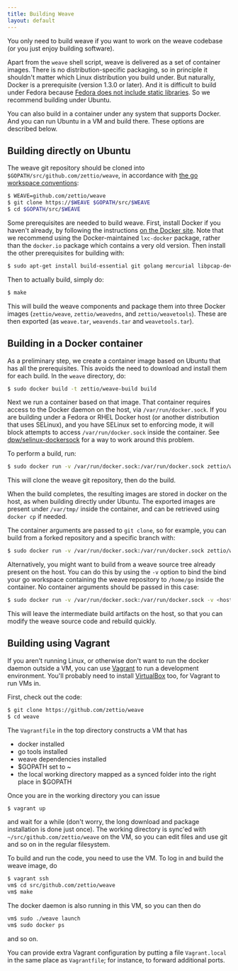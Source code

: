 ```yaml
---
title: Building Weave
layout: default
---
```


You only need to build weave if you want to work on the weave codebase
(or you just enjoy building software).

Apart from the `weave` shell script, weave is delivered as a set of
container images.  There is no distribution-specific packaging, so in
principle it shouldn't matter which Linux distribution you build
under.  But naturally, Docker is a prerequisite (version 1.3.0 or
later).  And it is difficult to build under Fedora because [Fedora
does not include static
libraries](http://fedoraproject.org/wiki/Packaging:Guidelines#Packaging_Static_Libraries).
So we recommend building under Ubuntu.

You can also build in a container under any system that supports
Docker.  And you can run Ubuntu in a VM and build there.  These
options are described below.

## Building directly on Ubuntu

The weave git repository should be cloned into
`$GOPATH/src/github.com/zettio/weave`, in accordance with [the go
workspace conventions](https://golang.org/doc/code.html#Workspaces):

```bash
$ WEAVE=github.com/zettio/weave
$ git clone https://$WEAVE $GOPATH/src/$WEAVE
$ cd $GOPATH/src/$WEAVE
```

Some prerequisites are needed to build weave.  First, install Docker
if you haven't already, by following the instructions [on the Docker
site](https://docs.docker.com/installation/ubuntulinux/).  Note that
we recommend using the Docker-maintained `lxc-docker` package, rather
than the `docker.io` package which contains a very old version.  Then
install the other prerequisites for building with:

```bash
$ sudo apt-get install build-essential git golang mercurial libpcap-dev
```

Then to actually build, simply do:

```bash
$ make
```

This will build the weave components and package them into three
Docker images (`zettio/weave`, `zettio/weavedns`, and
`zettio/weavetools`).  These are then exported (as
`weave.tar`, `weavends.tar` and `weavetools.tar`).

## Building in a Docker container

As a preliminary step, we create a container image based on Ubuntu
that has all the prerequisites.  This avoids the need to download and
install them for each build.  In the `weave` directory, do:

```bash
$ sudo docker build -t zettio/weave-build build
```

Next we run a container based on that image. That container requires
access to the Docker daemon on the host, via
`/var/run/docker.sock`. If you are building under a Fedora or RHEL
Docker host (or another distribution that uses SELinux), and you have
SELinux set to enforcing mode, it will block attempts to access
`/var/run/docker.sock` inside the container.  See
[dpw/selinux-dockersock](https://github.com/dpw/selinux-dockersock)
for a way to work around this problem.

To perform a build, run:

```bash
$ sudo docker run -v /var/run/docker.sock:/var/run/docker.sock zettio/weave-build https://github.com/zettio/weave.git
```

This will clone the weave git repository, then do the build.

When the build completes, the resulting images are stored in docker on
the host, as when building directly under Ubuntu. The exported images
are present under `/var/tmp/` inside the container, and can be
retrieved using `docker cp` if needed.

The container arguments are passed to `git clone`, so for example, you
can build from a forked repository and a specific branch with:

```bash
$ sudo docker run -v /var/run/docker.sock:/var/run/docker.sock zettio/weave-build -b <branch name> <repo URI>
```

Alternatively, you might want to build from a weave source tree
already present on the host.  You can do this by using the `-v` option
to bind the bind your go workspace containing the weave repository to
`/home/go` inside the container.  No container arguments should be
passed in this case:

```bash
$ sudo docker run -v /var/run/docker.sock:/var/run/docker.sock -v <host gopath>:/home/go zettio/weave-build
```

This will leave the intermediate build artifacts on the host, so that
you can modify the weave source code and rebuild quickly.

## Building using Vagrant

If you aren't running Linux, or otherwise don't want to run the docker
daemon outside a VM, you can use
[Vagrant](https://www.vagrantup.com/downloads.html) to run a
development environment. You'll probably need to install
[VirtualBox](https://www.virtualbox.org/wiki/Downloads) too, for
Vagrant to run VMs in.

First, check out the code:

```bash
$ git clone https://github.com/zettio/weave
$ cd weave
```

The `Vagrantfile` in the top directory constructs a VM that has

 * docker installed
 * go tools installed
 * weave dependencies installed
 * $GOPATH set to ~
 * the local working directory mapped as a synced folder into the
   right place in $GOPATH

Once you are in the working directory you can issue

```bash
$ vagrant up
```

and wait for a while (don't worry, the long download and package
installation is done just once). The working directory is sync'ed with
`~/src/github.com/zettio/weave` on the VM, so you can edit files and
use git and so on in the regular filesystem.

To build and run the code, you need to use the VM. To log in and build
the weave image, do

```bash
$ vagrant ssh
vm$ cd src/github.com/zettio/weave
vm$ make
```

The docker daemon is also running in this VM, so you can then do

```bash
vm$ sudo ./weave launch
vm$ sudo docker ps
```

and so on.

You can provide extra Vagrant configuration by putting a file
`Vagrant.local` in the same place as `Vagrantfile`; for instance, to
forward additional ports.
